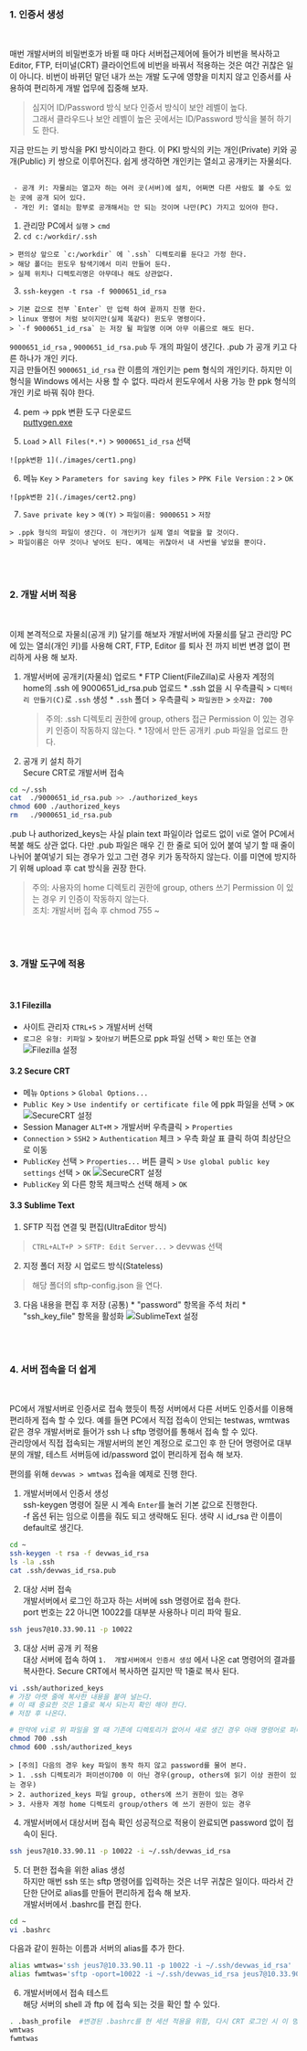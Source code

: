 ### 1. 인증서 생성 
<br>

매번 개발서버의 비밀번호가 바뀔 때 마다 서버접근제어에 들어가 비번을 복사하고 Editor, FTP, 터미널(CRT) 클라이언트에 비번을 바꿔서 적용하는 것은 여간 귀찮은 일이 아니다. 비번이 바뀌던 말던 내가 쓰는 개발 도구에 영향을 미치지 않고 인증서를 사용하여 편리하게 개발 업무에 집중해 보자. 
  > 심지어 ID/Password 방식 보다 인증서 방식이 보안 레벨이 높다.  
  > 그래서 클라우드나 보안 레벨이 높은 곳에서는 ID/Password 방식을 불허 하기도 한다.  

지금 만드는 키 방식을 PKI 방식이라고 한다.  이 PKI 방식의 키는 개인(Private) 키와 공개(Public) 키 쌍으로 이루어진다. 쉽게 생각하면 개인키는 열쇠고 공개키는 자물쇠다. 

```

 - 공개 키: 자물쇠는 열고자 하는 여러 곳(서버)에 설치, 어쩌면 다른 사람도 볼 수도 있는 곳에 공개 되어 있다. 
 - 개인 키: 열쇠는 함부로 공개해서는 안 되는 것이며 나만(PC) 가지고 있어야 한다. 

```

  1. 관리망 PC에서 `실행` > `cmd` 
  2.  `cd c:/workdir/.ssh`   

    > 편의상 앞으로 `c:/workdir` 에 `.ssh` 디렉토리를 둔다고 가정 한다.  
    > 해당 폴더는 윈도우 탐색기에서 미리 만들어 둔다.  
    > 실제 위치나 디렉토리명은 아무데나 해도 상관없다. 

  3. `ssh-keygen -t rsa -f 9000651_id_rsa`  

    > 기본 값으로 전부 `Enter` 만 입력 하여 끝까지 진행 한다.  
    > linux 명령어 처럼 보이지만(실제 똑같다) 윈도우 명령이다.  
    > `-f 9000651_id_rsa` 는 저장 될 파일명 이며 아무 이름으로 해도 된다.  

  `9000651_id_rsa` , `9000651_id_rsa.pub` 두 개의 파일이 생긴다. .pub 가 공개 키고 다른 하나가 개인 키다.  
  지금 만들어진 `9000651_id_rsa` 란 이름의 개인키는 pem 형식의 개인키다. 하지만 이 형식을 Windows 에서는 사용 할 수 없다. 따라서 윈도우에서 사용 가능 한 ppk 형식의 개인 키로 바꿔 줘야 한다.

  4. pem -> ppk  변환 도구 다운로드  
    [puttygen.exe](./puttygen.zip) 

  5. `Load` > `All Files(*.*)` > `9000651_id_rsa` 선택   

    ![ppk변환 1](./images/cert1.png) 

  6. 메뉴 `Key` > `Parameters for saving key files` > `PPK File Version` : `2`  > `OK`

    ![ppk변환 2](./images/cert2.png) 

  7.  `Save private key` > `예(Y)` > `파일이름: 9000651` > `저장`  

    > .ppk 형식의 파일이 생긴다. 이 개인키가 실제 열쇠 역할을 할 것이다.  
    > 파일이름은 아무 것이나 넣어도 된다. 예제는 귀찮아서 내 사번을 넣었을 뿐이다.


<br><br>

### 2. 개발 서버 적용   
<br>

이제 본격적으로 자물쇠(공개 키) 달기를 해보자 개발서버에 자물쇠를 달고 관리망 PC에 있는 열쇠(개인 키)를 사용해 CRT, FTP, Editor 를 퇴사 전 까지 비번 변경 없이 편리하게 사용 해 보자. 

  1. 개발서버에 공개키(자물쇠) 업로드 
    *  FTP Client(FileZilla)로 사용자 계정의 home의 .ssh 에 9000651_id_rsa.pub 업로드
    * .ssh 없을 시 우측클릭 > `디렉터리 만들기(C)`로 `.ssh` 생성
    * `.ssh` 폴더 > 우측클릭 >  `파일권한` > `숫자값: 700`  
      > 주의: .ssh 디렉토리 권한에 group, others 접근 Permission 이 있는 경우 키 인증이 작동하지 않는다.
    * 1장에서 만든 공개키 .pub 파일을 업로드 한다.  

  2. 공개 키 설치 하기  
  Secure CRT로 개발서버 접속
  ```bash
  cd ~/.ssh
  cat  ./9000651_id_rsa.pub >> ./authorized_keys
  chmod 600 ./authorized_keys
  rm   ./9000651_id_rsa.pub
  ``` 
  .pub 나 authorized_keys는 사실 plain text 파일이라 업로드 없이 vi로 열어 PC에서 복붙 해도 상관 없다. 다만 .pub 파일은 매우 긴 한 줄로 되어 있어 붙여 넣기 할 때 줄이 나뉘어 붙여넣기 되는 경우가 있고 그런 경우 키가 동작하지 않는다. 이를 미연에 방지하기 위해 upload 후 cat 방식을 권장 한다.   
  > 주의: 사용자의 home 디렉토리 권한에 group, others 쓰기 Permission 이 있는 경우 키 인증이 작동하지 않는다.  
  > 조치: 개발서버 접속 후 chmod 755 ~ 

<br><br>

### 3. 개발 도구에 적용
<br>

#### 3.1 Filezilla
  * 사이트 관리자 `CTRL+S` > 개발서버 선택 
  *  `로그온 유형: 키파일` > `찾아보기` 버튼으로 ppk 파일 선택 > `확인` 또는 `연결`
    ![Filezilla 설정](./images/cert4.png)

#### 3.2 Secure CRT 
  * 메뉴 `Options` > `Global Options...`
  * `Public Key` > `Use indentify or certificate file` 에 ppk 파일을 선택 > `OK`
    ![SecureCRT 설정](./images/cert3.png) 
  * Session Manager `ALT+M` > 개발서버 우측클릭 > `Properties`
  * `Connection` > `SSH2` > `Authentication` 체크 > 우측 화살 표 클릭 하여 최상단으로 이동
  * `PublicKey` 선택 > `Properties...` 버튼 클릭 > `Use global public key settings` 선택 > `OK` 
    ![SecureCRT 설정](./images/cert5.png) 
  * `PublicKey` 외 다른 항목 체크박스 선택 해제 > `OK`


#### 3.3 Sublime Text


  1. SFTP 직접 연결 및 편집(UltraEditor 방식)  
  > `CTRL+ALT+P `> `SFTP: Edit Server...` > devwas 선택

  2. 지정 폴더 저장 시 업로드 방식(Stateless)    
  > 해당 폴더의 sftp-config.json 을 연다. 

  3. 다음 내용을 편집 후 저장 (공통)
    * "password" 항목을 주석 처리
    * "ssh_key_file" 항목을 활성화 
    ![SublimeText 설정](./images/cert6.png) 


  <br><br>

### 4. 서버 접속을 더 쉽게   
<br>

PC에서 개발서버로 인증서로 접속 했듯이 특정 서버에서 다른 서버도 인증서를 이용해 편리하게 접속 할 수 있다. 예를 들면 PC에서 직접 접속이 안되는 testwas, wmtwas 같은 경우 개발서버로 들어가 ssh 나 sftp 명령어를 통해서 접속 할 수 있다.  
관리망에서 직접 접속되는 개발서버의 본인 계정으로 로그인 후 한 단어 명령어로 대부분의 개발, 테스트 서버등에 id/password 없이 편리하게 접속 해 보자.  

편의를 위해 `devwas > wmtwas` 접속을 예제로 진행 한다. 

  1.  개발서버에서 인증서 생성  
    ssh-keygen 명령어 질문 시 계속 `Enter`를 눌러 기본 값으로 진행한다.  
    -f 옵션 뒤는 임으로 이름을 줘도 되고 생략해도 된다. 생략 시 id_rsa 란 이름이 default로 생긴다.
  ```bash  
  cd ~
  ssh-keygen -t rsa -f devwas_id_rsa
  ls -la .ssh   
  cat .ssh/devwas_id_rsa.pub
  ```

  2. 대상 서버 접속  
  개발서버에서 로그인 하고자 하는 서버에 ssh 명령어로 접속 한다.  
  port 번호는 22 아니면 10022를 대부분 사용하나 미리 파악 필요.
  ```bash
  ssh jeus7@10.33.90.11 -p 10022 
  ```

  3. 대상 서버 공개 키 적용  
  대상 서버에 접속 하여 `1.  개발서버에서 인증서 생성` 에서 나온 cat 명령어의 결과를 복사한다.
  Secure CRT에서 복사하면 길지만 딱 1줄로 복사 된다.
  ```bash
  vi .ssh/authorized_keys
  # 가장 아랫 줄에 복사한 내용을 붙여 널는다.
  # 이 때 중요한 것은 1줄로 복사 되는지 확인 해야 한다.
  # 저장 후 나온다.

  # 만약에 vi로 위 파일을 열 때 기존에 디렉토리가 없어서 새로 생긴 경우 아래 명령어로 퍼미션 설정을 해줘야 한다.
  chmod 700 .ssh
  chmod 600 .ssh/authorized_keys
  ```

    > [주의] 다음의 경우 key 파일이 동작 하지 않고 password를 물어 본다.  
    > 1. .ssh 디렉토리가 퍼미션이700 이 아닌 경우(group, others에 읽기 이상 권한이 있는 경우)  
    > 2. authorized_keys 파일 group, others에 쓰기 권한이 있는 경우  
    > 3. 사용자 계정 home 디렉토리 group/others 에 쓰기 권한이 있는 경우  

  4. 개발서버에서 대상서버 접속 확인
  성공적으로 적용이 완료되면 password 없이 접속이 된다.
  ```bash
  ssh jeus7@10.33.90.11 -p 10022 -i ~/.ssh/devwas_id_rsa
  ```

  5. 더 편한 접속을 위한 alias 생성  
  하지만 매번 ssh 또는 sftp 명령어를 입력하는 것은 너무 귀찮은 일이다. 따라서 간단한 단어로 alias를 만들어 편리하게 접속 해 보자.  
  개발서버에서 .bashrc를 편집 한다.  
  ```bash
  cd ~
  vi .bashrc
  ```
  다음과 같이 원하는 이름과 서버의 alias를 추가 한다.
  ```bash
  alias wmtwas='ssh jeus7@10.33.90.11 -p 10022 -i ~/.ssh/devwas_id_rsa'
  alias fwmtwas='sftp -oport=10022 -i ~/.ssh/devwas_id_rsa jeus7@10.33.90.11'
  ```

  6. 개발서버에서 접속 테스트  
  해당 서버의 shell 과 ftp 에 접속 되는 것을 확인 할 수 있다.  
  ```bash
  . .bash_profile  #변경된 .bashrc를 현 세션 적용을 위함, 다시 CRT 로그인 시 이 명령어 필요 없음
  wmtwas
  fwmtwas
  ```
